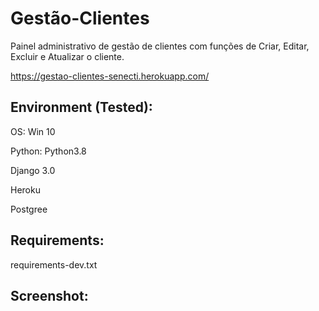 # Gestão-Clientes

Painel administrativo de gestão de clientes com funções de Criar, Editar, Excluir e Atualizar o cliente.

https://gestao-clientes-senecti.herokuapp.com/

## Environment (Tested):

OS: Win 10

Python: Python3.8

Django 3.0

Heroku

Postgree

## Requirements:

requirements-dev.txt


## Screenshot:




